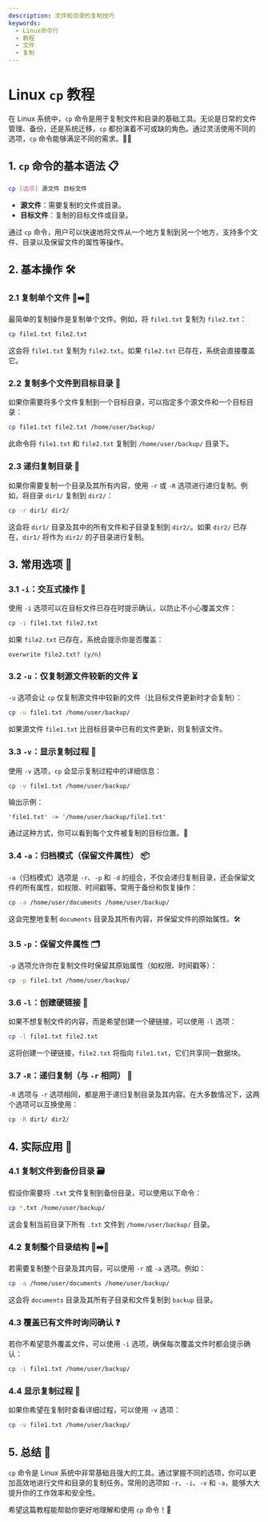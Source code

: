 ```yaml
---
description: 文件和目录的复制技巧
keywords:
  - Linux命令行
  - 教程
  - 文件
  - 复制
---
```



#  Linux `cp` 教程

在 Linux 系统中，`cp` 命令是用于复制文件和目录的基础工具。无论是日常的文件管理、备份，还是系统迁移，`cp` 都扮演着不可或缺的角色。通过灵活使用不同的选项，`cp` 命令能够满足不同的需求。📂💨

## 1. `cp` 命令的基本语法 📋

```bash
cp [选项] 源文件 目标文件
```

- **源文件**：需要复制的文件或目录。
- **目标文件**：复制的目标文件或目录。

通过 `cp` 命令，用户可以快速地将文件从一个地方复制到另一个地方，支持多个文件、目录以及保留文件的属性等操作。

## 2. 基本操作 🛠️

### 2.1 复制单个文件 📄➡️📄

最简单的复制操作是复制单个文件。例如，将 `file1.txt` 复制为 `file2.txt`：

```bash
cp file1.txt file2.txt
```

这会将 `file1.txt` 复制为 `file2.txt`。如果 `file2.txt` 已存在，系统会直接覆盖它。

### 2.2 复制多个文件到目标目录 📂

如果你需要将多个文件复制到一个目标目录，可以指定多个源文件和一个目标目录：

```bash
cp file1.txt file2.txt /home/user/backup/
```

此命令将 `file1.txt` 和 `file2.txt` 复制到 `/home/user/backup/` 目录下。

### 2.3 递归复制目录 🔄

如果你需要复制一个目录及其所有内容，使用 `-r` 或 `-R` 选项进行递归复制。例如，将目录 `dir1/` 复制到 `dir2/`：

```bash
cp -r dir1/ dir2/
```

这会将 `dir1/` 目录及其中的所有文件和子目录复制到 `dir2/`。如果 `dir2/` 已存在，`dir1/` 将作为 `dir2/` 的子目录进行复制。

## 3. 常用选项 🔧

### 3.1 `-i`：交互式操作 🧐

使用 `-i` 选项可以在目标文件已存在时提示确认，以防止不小心覆盖文件：

```bash
cp -i file1.txt file2.txt
```

如果 `file2.txt` 已存在，系统会提示你是否覆盖：

```
overwrite file2.txt? (y/n)
```

### 3.2 `-u`：仅复制源文件较新的文件 ⏳

`-u` 选项会让 `cp` 仅复制源文件中较新的文件（比目标文件更新时才会复制）：

```bash
cp -u file1.txt /home/user/backup/
```

如果源文件 `file1.txt` 比目标目录中已有的文件更新，则复制该文件。

### 3.3 `-v`：显示复制过程 📝

使用 `-v` 选项，`cp` 会显示复制过程中的详细信息：

```bash
cp -v file1.txt /home/user/backup/
```

输出示例：

```
'file1.txt' -> '/home/user/backup/file1.txt'
```

通过这种方式，你可以看到每个文件被复制的目标位置。🎯

### 3.4 `-a`：归档模式（保留文件属性） 📦

`-a`（归档模式）选项是 `-r`、`-p` 和 `-d` 的组合，不仅会递归复制目录，还会保留文件的所有属性，如权限、时间戳等。常用于备份和恢复操作：

```bash
cp -a /home/user/documents /home/user/backup/
```

这会完整地复制 `documents` 目录及其所有内容，并保留文件的原始属性。🛠️

### 3.5 `-p`：保留文件属性 🗂️

`-p` 选项允许你在复制文件时保留其原始属性（如权限、时间戳等）：

```bash
cp -p file1.txt /home/user/backup/
```

### 3.6 `-l`：创建硬链接 🔗

如果不想复制文件的内容，而是希望创建一个硬链接，可以使用 `-l` 选项：

```bash
cp -l file1.txt file2.txt
```

这将创建一个硬链接，`file2.txt` 将指向 `file1.txt`，它们共享同一数据块。

### 3.7 `-R`：递归复制（与 `-r` 相同） 🔄

`-R` 选项与 `-r` 选项相同，都是用于递归复制目录及其内容。在大多数情况下，这两个选项可以互换使用：

```bash
cp -R dir1/ dir2/
```

## 4. 实际应用 🌟

### 4.1 复制文件到备份目录 🗃️

假设你需要将 `.txt` 文件复制到备份目录，可以使用以下命令：

```bash
cp *.txt /home/user/backup/
```

这会复制当前目录下所有 `.txt` 文件到 `/home/user/backup/` 目录。

### 4.2 复制整个目录结构 📂➡️📂

若需要复制整个目录及其内容，可以使用 `-r` 或 `-a` 选项。例如：

```bash
cp -a /home/user/documents /home/user/backup/
```

这会将 `documents` 目录及其所有子目录和文件复制到 `backup` 目录。

### 4.3 覆盖已有文件时询问确认 ❓

若你不希望意外覆盖文件，可以使用 `-i` 选项，确保每次覆盖文件时都会提示确认：

```bash
cp -i file1.txt /home/user/backup/
```

### 4.4 显示复制过程 🔄

如果你希望在复制时查看详细过程，可以使用 `-v` 选项：

```bash
cp -v file1.txt /home/user/backup/
```

## 5. 总结 🎯

`cp` 命令是 Linux 系统中非常基础且强大的工具。通过掌握不同的选项，你可以更加高效地进行文件和目录的复制任务。常用的选项如 `-r`、`-i`、`-v` 和 `-a`，能够大大提升你的工作效率和安全性。

希望这篇教程能帮助你更好地理解和使用 `cp` 命令！🚀

